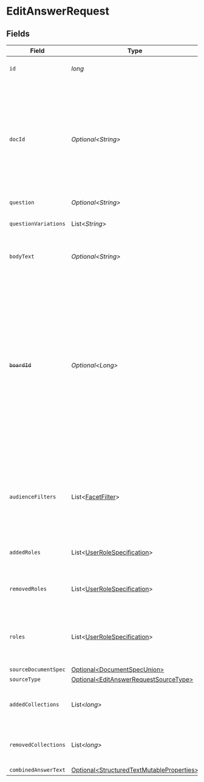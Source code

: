 # EditAnswerRequest


## Fields

| Field                                                                                                                                                                                                                                                | Type                                                                                                                                                                                                                                                 | Required                                                                                                                                                                                                                                             | Description                                                                                                                                                                                                                                          | Example                                                                                                                                                                                                                                              |
| ---------------------------------------------------------------------------------------------------------------------------------------------------------------------------------------------------------------------------------------------------- | ---------------------------------------------------------------------------------------------------------------------------------------------------------------------------------------------------------------------------------------------------- | ---------------------------------------------------------------------------------------------------------------------------------------------------------------------------------------------------------------------------------------------------- | ---------------------------------------------------------------------------------------------------------------------------------------------------------------------------------------------------------------------------------------------------- | ---------------------------------------------------------------------------------------------------------------------------------------------------------------------------------------------------------------------------------------------------- |
| `id`                                                                                                                                                                                                                                                 | *long*                                                                                                                                                                                                                                               | :heavy_check_mark:                                                                                                                                                                                                                                   | The opaque ID of the Answer.                                                                                                                                                                                                                         | 3                                                                                                                                                                                                                                                    |
| `docId`                                                                                                                                                                                                                                              | *Optional\<String>*                                                                                                                                                                                                                                  | :heavy_minus_sign:                                                                                                                                                                                                                                   | Glean Document ID of the Answer. The Glean Document ID is supported for cases where the Answer ID isn't available. If both are available, using the Answer ID is preferred.                                                                          | ANSWERS_answer_3                                                                                                                                                                                                                                     |
| `question`                                                                                                                                                                                                                                           | *Optional\<String>*                                                                                                                                                                                                                                  | :heavy_minus_sign:                                                                                                                                                                                                                                   | N/A                                                                                                                                                                                                                                                  | Why is the sky blue?                                                                                                                                                                                                                                 |
| `questionVariations`                                                                                                                                                                                                                                 | List\<*String*>                                                                                                                                                                                                                                      | :heavy_minus_sign:                                                                                                                                                                                                                                   | Additional ways of phrasing this question.                                                                                                                                                                                                           |                                                                                                                                                                                                                                                      |
| `bodyText`                                                                                                                                                                                                                                           | *Optional\<String>*                                                                                                                                                                                                                                  | :heavy_minus_sign:                                                                                                                                                                                                                                   | The plain text answer to the question.                                                                                                                                                                                                               | From https://en.wikipedia.org/wiki/Diffuse_sky_radiation, the sky is blue because blue light is more strongly scattered than longer-wavelength light.                                                                                                |
| ~~`boardId`~~                                                                                                                                                                                                                                        | *Optional\<Long>*                                                                                                                                                                                                                                    | :heavy_minus_sign:                                                                                                                                                                                                                                   | : warning: ** DEPRECATED **: This will be removed in a future release, please migrate away from it as soon as possible.<br/><br/>The parent board ID of this Answer, or 0 if it's a floating Answer. Adding Answers to Answer Boards is no longer permitted. |                                                                                                                                                                                                                                                      |
| `audienceFilters`                                                                                                                                                                                                                                    | List\<[FacetFilter](../../models/components/FacetFilter.md)>                                                                                                                                                                                         | :heavy_minus_sign:                                                                                                                                                                                                                                   | Filters which restrict who should see the answer. Values are taken from the corresponding filters in people search.                                                                                                                                  |                                                                                                                                                                                                                                                      |
| `addedRoles`                                                                                                                                                                                                                                         | List\<[UserRoleSpecification](../../models/components/UserRoleSpecification.md)>                                                                                                                                                                     | :heavy_minus_sign:                                                                                                                                                                                                                                   | A list of user roles for the answer added by the owner.                                                                                                                                                                                              |                                                                                                                                                                                                                                                      |
| `removedRoles`                                                                                                                                                                                                                                       | List\<[UserRoleSpecification](../../models/components/UserRoleSpecification.md)>                                                                                                                                                                     | :heavy_minus_sign:                                                                                                                                                                                                                                   | A list of user roles for the answer removed by the owner.                                                                                                                                                                                            |                                                                                                                                                                                                                                                      |
| `roles`                                                                                                                                                                                                                                              | List\<[UserRoleSpecification](../../models/components/UserRoleSpecification.md)>                                                                                                                                                                     | :heavy_minus_sign:                                                                                                                                                                                                                                   | A list of roles for this answer explicitly granted by an owner, editor, or admin.                                                                                                                                                                    |                                                                                                                                                                                                                                                      |
| `sourceDocumentSpec`                                                                                                                                                                                                                                 | [Optional\<DocumentSpecUnion>](../../models/components/DocumentSpecUnion.md)                                                                                                                                                                         | :heavy_minus_sign:                                                                                                                                                                                                                                   | N/A                                                                                                                                                                                                                                                  |                                                                                                                                                                                                                                                      |
| `sourceType`                                                                                                                                                                                                                                         | [Optional\<EditAnswerRequestSourceType>](../../models/components/EditAnswerRequestSourceType.md)                                                                                                                                                     | :heavy_minus_sign:                                                                                                                                                                                                                                   | N/A                                                                                                                                                                                                                                                  |                                                                                                                                                                                                                                                      |
| `addedCollections`                                                                                                                                                                                                                                   | List\<*long*>                                                                                                                                                                                                                                        | :heavy_minus_sign:                                                                                                                                                                                                                                   | IDs of Collections to which a document is added.                                                                                                                                                                                                     |                                                                                                                                                                                                                                                      |
| `removedCollections`                                                                                                                                                                                                                                 | List\<*long*>                                                                                                                                                                                                                                        | :heavy_minus_sign:                                                                                                                                                                                                                                   | IDs of Collections from which a document is removed.                                                                                                                                                                                                 |                                                                                                                                                                                                                                                      |
| `combinedAnswerText`                                                                                                                                                                                                                                 | [Optional\<StructuredTextMutableProperties>](../../models/components/StructuredTextMutableProperties.md)                                                                                                                                             | :heavy_minus_sign:                                                                                                                                                                                                                                   | N/A                                                                                                                                                                                                                                                  |                                                                                                                                                                                                                                                      |